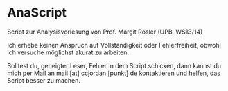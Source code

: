 AnaScript
=========
Script zur Analysisvorlesung von Prof. Margit Rösler (UPB, WS13/14)

Ich erhebe keinen Anspruch auf Vollständigkeit oder Fehlerfreiheit, obwohl ich versuche möglichst akurat zu arbeiten.

Solltest du, geneigter Leser, Fehler in dem Script schicken, dann kannst du mich per Mail an mail [at] ccjordan [punkt] de kontaktieren und helfen, das Script besser zu machen. 

